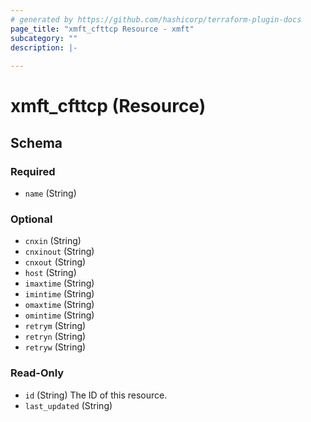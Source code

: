 ```yaml
---
# generated by https://github.com/hashicorp/terraform-plugin-docs
page_title: "xmft_cfttcp Resource - xmft"
subcategory: ""
description: |-
  
---
```


# xmft_cfttcp (Resource)





<!-- schema generated by tfplugindocs -->
## Schema

### Required

- `name` (String)

### Optional

- `cnxin` (String)
- `cnxinout` (String)
- `cnxout` (String)
- `host` (String)
- `imaxtime` (String)
- `imintime` (String)
- `omaxtime` (String)
- `omintime` (String)
- `retrym` (String)
- `retryn` (String)
- `retryw` (String)

### Read-Only

- `id` (String) The ID of this resource.
- `last_updated` (String)
